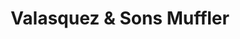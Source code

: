 ---
title: "Valasquez & Sons Muffler"
url: /franklin-park/valasquez-und-sons-muffler/
shop: Autowerkstatt
---